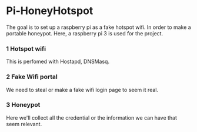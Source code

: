 # Pi-HoneyHotspot
The goal is to set up a raspberry pi as a fake hotspot wifi. In order to make a portable honeypot.
Here, a raspberry pi 3 is used for the project.

### 1 Hotspot wifi
This is perfomed with Hostapd, DNSMasq.

### 2 Fake Wifi portal
We need to steal or make a fake wifi login page to seem it real.

### 3 Honeypot
Here we'll collect all the credential or the information we can have that seem relevant.
